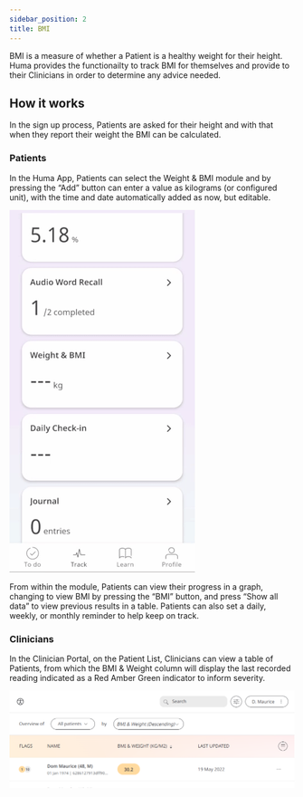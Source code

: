 ```yaml
---
sidebar_position: 2
title: BMI
---
```


BMI is a measure of whether a Patient is a healthy weight for their height. Huma provides the functionailty to track BMI for themselves and provide to their Clinicians in order to determine any advice needed.

## How it works

In the sign up process, Patients are asked for their height and with that when they report their weight the BMI can be calculated. 

### Patients

In the Huma App, Patients can select the Weight & BMI module and by pressing the “Add” button can enter a value as kilograms (or configured unit), with the time and date automatically added as now, but editable. 

![Reporting Weight for BMI in the Huma App](./assets/weight-bmi.gif)

From within the module, Patients can view their progress in a graph, changing to view BMI by pressing the “BMI” button, and press “Show all data” to view previous results in a table. Patients can also set a daily, weekly, or monthly reminder to help keep on track.

### Clinicians

In the Clinician Portal, on the Patient List, Clinicians can view a table of Patients, from which the BMI & Weight column will display the last recorded reading indicated as a Red Amber Green indicator to inform severity. 

![Viewing BMI in the Clinician Portal](./assets/cp-patient-list-bmi.png)